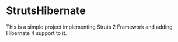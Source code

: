 StrutsHibernate
===============
This is a simple project implementing Struts 2 Framework and adding Hibernate 4 support to it.
